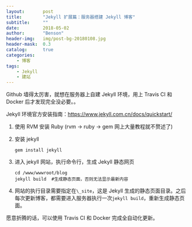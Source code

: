 ```yaml
---
layout:       post
title:        "Jekyll 扩展篇：服务器搭建 Jekyll 博客"
subtitle:     ""
date:         2018-05-02
author:       "Benson"
header-img:   img/post-bg-20180108.jpg
header-mask:  0.3
catalog:      true
categories:
    - 博客
tags:
    - Jekyll
    - 建站
---
```


Github 墙得太厉害，就想在服务器上自建 Jekyll 环境，用上 Travis CI 和 Docker 后才发现完全没必要。。

Jekyll 环境官方安装指南：<https://www.jekyll.com.cn/docs/quickstart/>

1. 使用 RVM 安装 Ruby (rvm -> ruby -> gem 网上大量教程就不赘述了)

2. 安装 jekyll

    ```#jekyll
    gem install jekyll
    ```

3. 进入 jekyll 网站，执行命令行，生成 Jekyll 静态网页

    ```#jekyll
    cd /www/wwwroot/blog
    jekyll build  #生成静态页面，否则无法显示最新内容
    ```

4. 网站的执行目录需要指定在`\_site`，这是  Jekyll 生成的静态页面目录。之后每次更新博客，都需要进入服务器执行一次`jekyll build`，重新生成静态页面。

愿意折腾的话，可以使用 Travis CI 和 Docker 完成全自动化更新。
